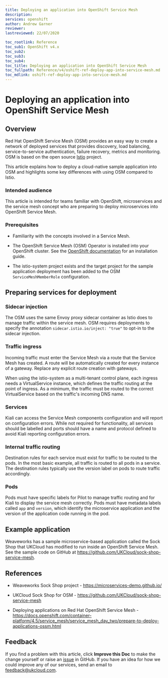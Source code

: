 ```yaml
---
title: Deploying an application into OpenShift Service Mesh
description:
services: openshift
author: Andrew Garner
reviewer:
lastreviewed: 22/07/2020

toc_rootlink: Reference
toc_sub1: OpenShift v4.x
toc_sub2:
toc_sub3:
toc_sub4:
toc_title: Deploying an application into OpenShift Service Mesh
toc_fullpath: Reference/v4/oshift-ref-deploy-app-into-service-mesh.md
toc_mdlink: oshift-ref-deploy-app-into-service-mesh.md
---
```


# Deploying an application into OpenShift Service Mesh

## Overview

Red Hat OpenShift Service Mesh (OSM) provides an easy way to create a network of deployed services that provides discovery, load balancing, service-to-service authentication, failure recovery, metrics and monitoring. OSM is based on the open source [Istio](https://istio.io/) project.

This article explains how to deploy a cloud-native sample application into OSM and highlights some key differences with using OSM compared to Istio.

### Intended audience

This article is intended for teams familiar with OpenShift, microservices and the service mesh concept who are preparing to deploy microservices into OpenShift Service Mesh.

### Prerequisites

- Familiarity with the concepts involved in a Service Mesh.

- The OpenShift Service Mesh (OSM) Operator is installed into your OpenShift cluster. See the [OpenShift documentation](https://docs.openshift.com/container-platform/4.5/service_mesh/service_mesh_install/preparing-ossm-installation.html) for an installation guide.

- The istio-system project exists and the target project for the sample application deployment has been added to the OSM `ServiceMeshMemberRole` configuration.

## Preparing services for deployment

### Sidecar injection

The OSM uses the same Envoy proxy sidecar container as Istio does to manage traffic within the service mesh. OSM requires deployments to specify the annotation `sidecar.istio.io/inject: "true"` to opt-in to the sidecar injection.

### Traffic ingress

Incoming traffic must enter the Service Mesh via a route that the Service Mesh has created. A route will be automatically created for every instance of a gateway. Replace any explicit route creation with gateways.

When using the istio-system as a multi-tenant control plane, each ingress needs a VirtualService instance, which defines the traffic routing at the point of ingress. As a minimum, the traffic must be routed to the correct VirtualService based on the traffic's incoming DNS name.

### Services

Kiali can access the Service Mesh components configuration and will report on configuration errors. While not required for functionality, all services should be labelled and ports should have a name and protocol defined to avoid Kiali reporting configuration errors.

### Internal traffic routing

Destination rules for each service must exist for traffic to be routed to the pods. In the most basic example, all traffic is routed to all pods in a service. The destination rules typically use the version label on pods to route traffic accordingly.

### Pods

Pods must have specific labels for Pilot to manage traffic routing and for Kiali to display the service mesh correctly. Pods must have metadata labels called `app` and `version`, which identify the microservice application and the version of the application code running in the pod.

## Example application

Weaveworks has a sample microservice-based application called the Sock Shop that UKCloud has modified to run inside an OpenShift Service Mesh. See the sample code on GitHub at https://github.com/UKCloud/sock-shop-service-mesh.

## References

- Weaveworks Sock Shop project - https://microservices-demo.github.io/

- UKCloud Sock Shop for OSM - https://github.com/UKCloud/sock-shop-service-mesh

- Deploying applications on Red Hat OpenShift Service Mesh - https://docs.openshift.com/container-platform/4.5/service_mesh/service_mesh_day_two/prepare-to-deploy-applications-ossm.html

## Feedback

If you find a problem with this article, click **Improve this Doc** to make the change yourself or raise an [issue](https://github.com/UKCloud/documentation/issues) in GitHub. If you have an idea for how we could improve any of our services, send an email to <feedback@ukcloud.com>.
